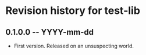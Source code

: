 # Revision history for test-lib

## 0.1.0.0  -- YYYY-mm-dd

* First version. Released on an unsuspecting world.
